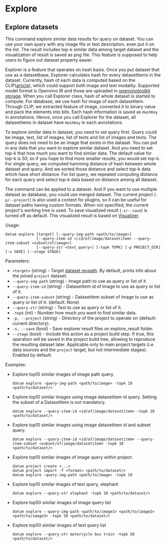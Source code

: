 # Explore

## Explore datasets

This command explore similar data results for query on dataset. You can use your own query with any image file or text description, even put it on the list. The result includes top-k similar data among target dataset and the visualization of result is saved as png file. This feature is supposed to help users to figure out dataset property easier.

Explorer is a feature that operates on hash basis. Once you put dataset that use as a datasetbase, Explorer calculates hash for every datasetitems in the dataset. Currently, hash of each data is computed based on the CLIP([article](https://arxiv.org/abs/2103.00020)), which could support both image and text modality. Supported model format is Openvino IR and those are uploaded in [openvinotoolkit storage](https://storage.openvinotoolkit.org/repositories/datumaro/models/). When you call Explorer class, hash of whole dataset is started to compute. For database, we use hash for image of each datasetitem. Through CLIP, we extracted feature of image, converted it to binary value and pack the elements into bits. Each hash information is saved as `HashKey` in annotations. Hence, once you call Explorer for the dataset, all datasetitems in dataset have `HashKey` in each annotations.

To explore similar data in dataset, you need to set query first. Query could be image, text, list of images, list of texts and list of images and texts. The query does not need to be an image that exists in the dataset. You can put in any data that you want to explore similar dataset. And you need to set top-k that how much you want to find similar data. The default value for top-k is 50, so if you hope to find more smaller results, you would set top-k. For single query, we computed hamming distance of hash between whole dataset and query. And we sorted those distance and select top-k data which have short distance. For list query, we repeated computing distance for each query and select top-k data based on distance among all dataset.

The command can be applied to a dataset. And if you want to use multiple dataset as database, you could use merged dataset. The current project (`-p/--project`) is also used a context for plugins, so it can be useful for dataset paths having custom formats. When not specified, the current project's working tree is used. To save visualized result (`-s/--save`) is turned off as default. This visualized result is based on [Visualizer](../../jupyter_notebook_examples/visualizer).

Usage:
```console
datum explore [target] [--query-img-path <path/to/image>]
              [--query-item-id </id/of/image/datasetitem> --query-item-subset <subset/of/image>]
              [--query-str <text_query>] [-topk TOPK] [-p PROJECT_DIR] [-s SAVE] [--stage STAGE]
```

Parameters:
- `<target>` (string) - Target [dataset revpath](../../user-manual/how_to_use_datumaro.md#dataset-path-concepts).
  By default, prints info about the joined `project` dataset.
- `--query-img-path` (string) - Image path to use as query or list of it.
- `--query-item-id` (string) - Datasetitem id of Image to use as query or list of it.
- `--query-item-subset` (string) - Datasetitem subset of Image to use as query or list of it. (default: None)
- `--query-str` (string) - Test to use as query or list of it.
- `-topk` (int) - Number how much you want to find similar data.
- `-p, --project` (string) - Directory of the project to operate on (default: current directory).
- `-s, --save` (bool) - Save explorer result files on explore_result folder.
- `--stage` (bool) - Include this action as a project build step.
  If true, this operation will be saved in the project
  build tree, allowing to reproduce the resulting dataset later.
  Applicable only to main project targets (i.e. data sources
  and the `project` target, but not intermediate stages). Enabled by default.

Examples:
- Explore top10 similar images of image path query.
  ```console
  datum explore -query-img-path <path/to/image> -topk 10 <path/to/dataset/>
  ```

- Explore top10 similar images using image datasetitem id query. Setting the subset of a DatasetItem is not mandatory.
  ```console
  datum explore --query-item-id <id/of/image/datasetitem> -topk 10 <path/to/dataset/>
  ```

- Explore top10 similar images using image datasetitem id and subset query.
  ```console
  datum explore --query-item-id <id/of/image/datasetitem> --query-item-subset <subset/of/image/datasetitem> -topk 10 <path/to/dataset/>
  ```

- Explore top10 similar images of image query within project.
  ```console
  datum project create <...>
  datum project import -f <format> <path/to/dataset/>
  datum explore -query-img-path <path/to/image> -topk 10
  ```

- Explore top10 similar images of text query, elephant
  ```console
  datum explore --query-str elephant -topk 10 <path/to/dataset/>
  ```

- Explore top50 similar images of image query list
  ```console
  datum explore --query-img-path <path/to/image1> <path/to/image2> <path/to/image3> -topk 50 <path/to/dataset/>
  ```

- Explore top50 similar images of text query list
  ```console
  datum explore --query-str motorcycle bus train -topk 50 <path/to/dataset/>
  ```
